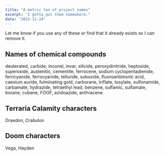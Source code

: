 ```yaml
---
title: "A metric ton of project names"
excerpt: "I gotta put them somewhere."
date: "2022-12-24"
---
```


Let me know if you use any of these or find that it already exists so I can remove it.

## Names of chemical compounds

deuterated, carbide, inconel, invar, silicide, peroxydinitride, heptoxide, superoxide, austenitic, cementite, ferrocene, sodium cyclopentadienide, ferricyanide, ferrocyanide, telluride, suboxide, fluoroantimonic acid, caesium auride, fulminating gold, carborane, triflate, tosylate, sulfonamide, carbamate, hydrazide, tetraethyl lead, benzene, sulfamic, sulfamate, borane, cubane, FOOF, azidoazide, anthracene

## Terraria Calamity characters

Draedon, Crabulon

## Doom characters

Vega, Hayden
